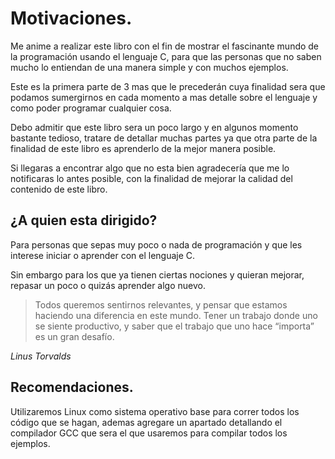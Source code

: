 # Motivaciones.
Me anime a realizar este libro con el fin de mostrar el fascinante mundo de la programación usando el lenguaje C, para que las personas que no saben mucho lo entiendan de una manera simple y con muchos ejemplos.

Este es la primera parte de 3 mas que le precederán cuya finalidad sera que podamos sumergirnos en cada momento a mas detalle sobre el lenguaje y como poder programar cualquier cosa.

Debo admitir que este libro sera un poco largo y en algunos momento bastante tedioso, tratare de detallar muchas partes ya que otra parte de la finalidad de este libro es aprenderlo de la mejor manera posible.

Si llegaras a encontrar algo que no esta bien agradecería que me lo notificaras lo antes posible, con la finalidad de mejorar la calidad del contenido de este libro.


## ¿A quien esta dirigido?
Para personas que sepas muy poco o nada de programación y que les interese iniciar o aprender con el lenguaje C.

Sin embargo para los que ya tienen ciertas nociones y quieran mejorar, repasar un poco o quizás aprender algo nuevo.

> Todos queremos sentirnos relevantes, y pensar que estamos haciendo una diferencia en este mundo. Tener un trabajo donde uno se siente productivo, y saber que el trabajo que uno hace “importa” es un gran desafío.

*Linus Torvalds*

## Recomendaciones.
Utilizaremos Linux como sistema operativo base para correr todos los código que se hagan, ademas agregare un apartado detallando el compilador GCC que sera el que usaremos para compilar todos los ejemplos.